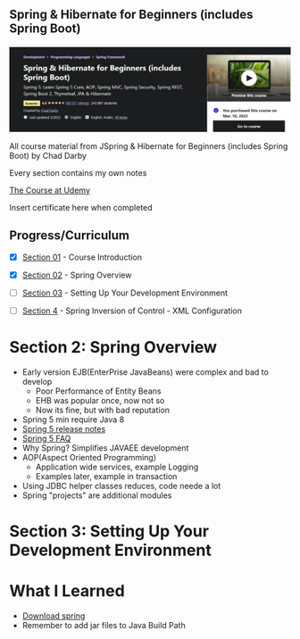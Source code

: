 ## Spring & Hibernate for Beginners (includes Spring Boot) 

![SpringBoot](pic.jpg)

All course material from JSpring & Hibernate for Beginners (includes Spring Boot) by Chad Darby

Every section contains my own notes

[The Course at Udemy](https://www.udemy.com/course/spring-hibernate-tutorial/)   

Insert certificate here when completed

## Progress/Curriculum

- [x] [Section 01]() - Course Introduction
- [X] [Section 02]() - Spring Overview
- [ ] [Section 03]() - Setting Up Your Development Environment
- [ ] [Section 4]() - Spring Inversion of Control - XML Configuration



# Section 2: Spring Overview

- Early version EJB(EnterPrise JavaBeans) were complex and bad to develop
	 - Poor Performance of Entity Beans
	 - EHB was popular once, now not so
	 - Now its fine, but with bad reputation
- Spring 5 min require Java 8
- [Spring 5 release notes](https://github.com/spring-projects/spring-framework/wiki/Spring-Framework-5-FAQ)
- [Spring 5 FAQ](https://github.com/spring-projects/spring-framework/wiki/What%27s-New-in-Spring-Framework-5.x)
- Why Spring? Simplifies JAVAEE development
- AOP(Aspect Oriented Programming)
	- Application wide services, example Logging
	- Examples later, example in transaction
- Using JDBC helper classes reduces, code neede a lot
- Spring "projects" are additional modules

# Section 3: Setting Up Your Development Environment

# What I Learned
- [Download spring](https://www.luv2code.com/downloadspring)
- Remember to add jar files to Java Build Path